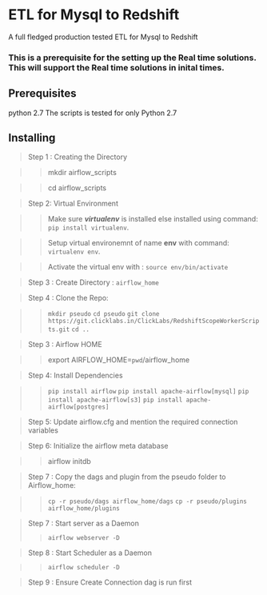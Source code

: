 # ETL for Mysql to Redshift

A full fledged production tested ETL for Mysql to Redshift

### This is a prerequisite for the setting up the Real time solutions. This will support the Real time solutions in inital times.

## Prerequisites
python 2.7
The scripts is tested for only Python 2.7

## Installing

> Step 1 : Creating the Directory

>>mkdir airflow_scripts

>>cd airflow_scripts

> Step 2: Virtual Environment

>>Make sure **_virtualenv_** is installed else installed using command: `pip install virtualenv`.

>>Setup virtual environemnt of name **env** with command: `virtualenv env`.

>>Activate the virtual env with : `source env/bin/activate`

> Step 3 : Create Directory : `airflow_home`

> Step 4 : Clone the Repo:

>> `mkdir pseudo`
>> `cd pseudo`
>> `git clone https://git.clicklabs.in/ClickLabs/RedshiftScopeWorkerScripts.git`
>> `cd ..`


> Step 3 : Airflow HOME

>> export AIRFLOW_HOME=`pwd`/airflow_home

> Step 4: Install Dependencies

>> `pip install airflow`
>> `pip install apache-airflow[mysql]`
>> `pip install apache-airflow[s3]`
>> `pip install apache-airflow[postgres]`

> Step 5: Update airflow.cfg and mention the required connection variables

> Step 6: Initialize the airflow meta database

>>  airflow initdb

> Step 7 : Copy the dags and plugin from the pseudo folder to Airflow_home:

>> `cp -r pseudo/dags airflow_home/dags`
>> `cp -r pseudo/plugins airflow_home/plugins`

> Step 7 : Start server as a Daemon
>>  `airflow webserver -D`

> Step 8 : Start Scheduler as a Daemon

>> `airflow scheduler -D`


> Step 9 : Ensure Create Connection dag is run first







